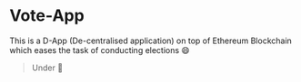 # Vote-App

This is a D-App (De-centralised application) on top of Ethereum Blockchain which eases the task of conducting elections :smile:

> Under :construction:
